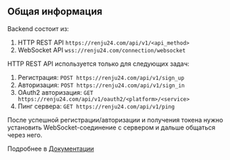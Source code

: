 ## Общая информация
Backend состоит из:
1. HTTP REST API ```https://renju24.com/api/v1/<api_method>```
2. WebSocket API ```wss://renju24.com/connection/websocket```

HTTP REST API используется только для следующих задач:
1. Регистрация: ```POST https://renju24.com/api/v1/sign_up```
2. Авторизация: ```POST https://renju24.com/api/v1/sign_in```
3. OAuth2 авторизация: ```GET https://renju24.com/api/v1/oauth2/<platform>/<service>```
4. Пинг сервера: ```GET https://renju24.com/api/v1/ping```

После успешной регистрации/авторизации и получения токена нужно установить WebSocket-соединение с сервером и дальше общаться через него.

Подробнее в [Документации](https://github.com/renju24/backend/wiki)
